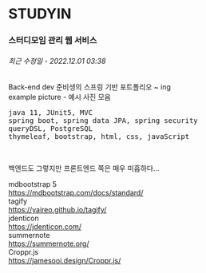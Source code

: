 # STUDYIN
### 스터디모임 관리 웹 서비스
###### 최근 수정일 - 2022.12.01 03:38
Back-end dev 준비생의 스프링 기반 포트폴리오 ~ ing<br/>
example picture - 예시 사진 모음<br/>

<pre>
java 11, JUnit5, MVC
spring boot, spring data JPA, spring security
queryDSL, PostgreSQL
thymeleaf, bootstrap, html, css, javaScript
</pre>
<br/>

백엔드도 그렇지만 프론트엔드 쪽은 매우 미흡하다...<br/>

mdbootstrap 5<br/>
https://mdbootstrap.com/docs/standard/<br/>
tagify<br/>
https://yaireo.github.io/tagify/<br/>
jdenticon<br/>
https://jdenticon.com/<br/>
summernote<br/>
https://summernote.org/<br/>
Croppr.js<br/>
https://jamesooi.design/Croppr.js/<br/>
